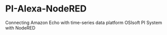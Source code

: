 # PI-Alexa-NodeRED
Connecting Amazon Echo with time-series data platform OSIsoft PI System with NodeRED
